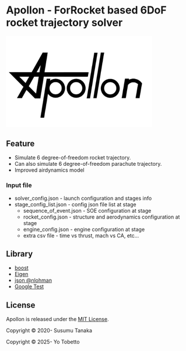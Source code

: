 # Apollon - ForRocket based 6DoF rocket trajectory solver
<img src="./Apollon_logo.jpg" width="400px">

## Feature
* Simulate 6 degree-of-freedom rocket trajectory.
* Can also simulate 6 degree-of-freedom parachute trajectory.
* Improved airdynamics model

### Input file
* solver_config.json - launch configuration and stages info
* stage_config_list.json - config json file list at stage
  * sequence_of_event.json - SOE configuration at stage
  * rocket_config.json - structure and aerodynamics configuration at stage
  * engine_config.json - engine configuration at stage
  * extra csv file - time vs thrust, mach vs CA, etc...

## Library
* [boost](https://www.boost.org/)
* [Eigen](http://eigen.tuxfamily.org/)
* [json @nlohman](https://github.com/nlohmann/json)
* [Google Test](https://github.com/google/googletest)

## License
Apollon is released under the [MIT License](http://opensource.org/licenses/MIT).

Copyright &copy; 2020- Susumu Tanaka

Copyright &copy; 2025- Yo Tobetto
